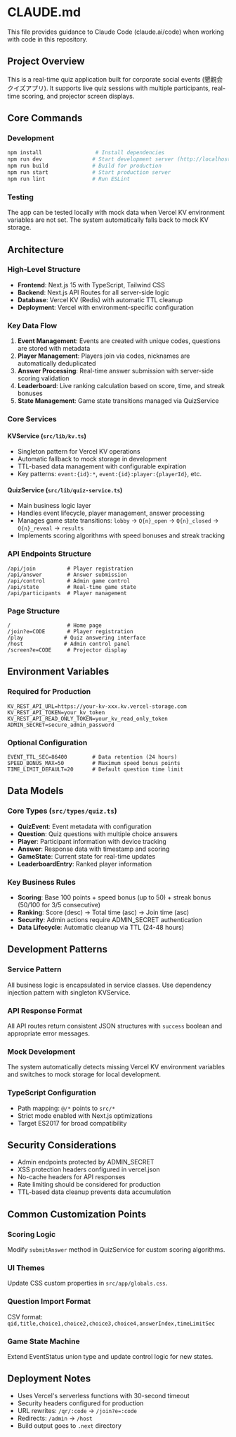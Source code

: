 # CLAUDE.md

This file provides guidance to Claude Code (claude.ai/code) when working with code in this repository.

## Project Overview

This is a real-time quiz application built for corporate social events (懇親会クイズアプリ). It supports live quiz sessions with multiple participants, real-time scoring, and projector screen displays.

## Core Commands

### Development
```bash
npm install                 # Install dependencies
npm run dev                # Start development server (http://localhost:3000)
npm run build              # Build for production
npm run start              # Start production server
npm run lint               # Run ESLint
```

### Testing
The app can be tested locally with mock data when Vercel KV environment variables are not set. The system automatically falls back to mock KV storage.

## Architecture

### High-Level Structure
- **Frontend**: Next.js 15 with TypeScript, Tailwind CSS
- **Backend**: Next.js API Routes for all server-side logic
- **Database**: Vercel KV (Redis) with automatic TTL cleanup
- **Deployment**: Vercel with environment-specific configuration

### Key Data Flow
1. **Event Management**: Events are created with unique codes, questions are stored with metadata
2. **Player Management**: Players join via codes, nicknames are automatically deduplicated
3. **Answer Processing**: Real-time answer submission with server-side scoring validation
4. **Leaderboard**: Live ranking calculation based on score, time, and streak bonuses
5. **State Management**: Game state transitions managed via QuizService

### Core Services

#### KVService (`src/lib/kv.ts`)
- Singleton pattern for Vercel KV operations
- Automatic fallback to mock storage in development
- TTL-based data management with configurable expiration
- Key patterns: `event:{id}:*`, `event:{id}:player:{playerId}`, etc.

#### QuizService (`src/lib/quiz-service.ts`)
- Main business logic layer
- Handles event lifecycle, player management, answer processing
- Manages game state transitions: `lobby` → `Q{n}_open` → `Q{n}_closed` → `Q{n}_reveal` → `results`
- Implements scoring algorithms with speed bonuses and streak tracking

### API Endpoints Structure
```
/api/join          # Player registration
/api/answer        # Answer submission
/api/control       # Admin game control
/api/state         # Real-time game state
/api/participants  # Player management
```

### Page Structure
```
/                  # Home page
/join?e=CODE       # Player registration
/play             # Quiz answering interface
/host             # Admin control panel
/screen?e=CODE     # Projector display
```

## Environment Variables

### Required for Production
```env
KV_REST_API_URL=https://your-kv-xxx.kv.vercel-storage.com
KV_REST_API_TOKEN=your_kv_token
KV_REST_API_READ_ONLY_TOKEN=your_kv_read_only_token
ADMIN_SECRET=secure_admin_password
```

### Optional Configuration
```env
EVENT_TTL_SEC=86400        # Data retention (24 hours)
SPEED_BONUS_MAX=50         # Maximum speed bonus points
TIME_LIMIT_DEFAULT=20      # Default question time limit
```

## Data Models

### Core Types (`src/types/quiz.ts`)
- **QuizEvent**: Event metadata with configuration
- **Question**: Quiz questions with multiple choice answers
- **Player**: Participant information with device tracking
- **Answer**: Response data with timestamp and scoring
- **GameState**: Current state for real-time updates
- **LeaderboardEntry**: Ranked player information

### Key Business Rules
- **Scoring**: Base 100 points + speed bonus (up to 50) + streak bonus (50/100 for 3/5 consecutive)
- **Ranking**: Score (desc) → Total time (asc) → Join time (asc)
- **Security**: Admin actions require ADMIN_SECRET authentication
- **Data Lifecycle**: Automatic cleanup via TTL (24-48 hours)

## Development Patterns

### Service Pattern
All business logic is encapsulated in service classes. Use dependency injection pattern with singleton KVService.

### API Response Format
All API routes return consistent JSON structures with `success` boolean and appropriate error messages.

### Mock Development
The system automatically detects missing Vercel KV environment variables and switches to mock storage for local development.

### TypeScript Configuration
- Path mapping: `@/*` points to `src/*`
- Strict mode enabled with Next.js optimizations
- Target ES2017 for broad compatibility

## Security Considerations

- Admin endpoints protected by ADMIN_SECRET
- XSS protection headers configured in vercel.json
- No-cache headers for API responses
- Rate limiting should be considered for production
- TTL-based data cleanup prevents data accumulation

## Common Customization Points

### Scoring Logic
Modify `submitAnswer` method in QuizService for custom scoring algorithms.

### UI Themes
Update CSS custom properties in `src/app/globals.css`.

### Question Import Format
CSV format: `qid,title,choice1,choice2,choice3,choice4,answerIndex,timeLimitSec`

### Game State Machine
Extend EventStatus union type and update control logic for new states.

## Deployment Notes

- Uses Vercel's serverless functions with 30-second timeout
- Security headers configured for production
- URL rewrites: `/qr/:code` → `/join?e=:code`
- Redirects: `/admin` → `/host`
- Build output goes to `.next` directory